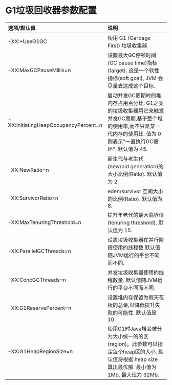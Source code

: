 # G1垃圾回收器参数配置



| 选项/默认值 | 说明 |
| :--- | :--- |
| -XX:+UseG1GC | 使用 G1 \(Garbage First\) 垃圾收集器 |
| -XX:MaxGCPauseMillis=n | 设置最大GC停顿时间\(GC pause time\)指标\(target\). 这是一个软性指标\(soft goal\), JVM 会尽量去达成这个目标. |
| -XX:InitiatingHeapOccupancyPercent=n | 启动并发GC周期时的堆内存占用百分比. G1之类的垃圾收集器用它来触发并发GC周期,基于整个堆的使用率,而不只是某一代内存的使用比. 值为 0 则表示"一直执行GC循环". 默认值为 45. |
| -XX:NewRatio=n | 新生代与老生代\(new/old generation\)的大小比例\(Ratio\). 默认值为 2. |
| -XX:SurvivorRatio=n | eden/survivor 空间大小的比例\(Ratio\). 默认值为 8. |
| -XX:MaxTenuringThreshold=n | 提升年老代的最大临界值\(tenuring threshold\). 默认值为 15. |
| -XX:ParallelGCThreads=n | 设置垃圾收集器在并行阶段使用的线程数,默认值随JVM运行的平台不同而不同. |
| -XX:ConcGCThreads=n | 并发垃圾收集器使用的线程数量. 默认值随JVM运行的平台不同而不同. |
| -XX:G1ReservePercent=n | 设置堆内存保留为假天花板的总量,以降低提升失败的可能性. 默认值是 10. |
| -XX:G1HeapRegionSize=n | 使用G1时Java堆会被分为大小统一的的区\(region\)。此参数可以指定每个heap区的大小. 默认值将根据 heap size 算出最优解. 最小值为 1Mb, 最大值为 32Mb. |

